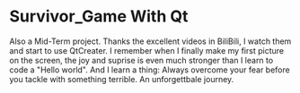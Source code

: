 # Survivor_Game With Qt
Also a Mid-Term project.
Thanks the excellent videos in BiliBili, I watch them and start to use QtCreater.
I remember when I finally make my first picture on the screen, the joy and suprise is even much stronger than I learn to code a "Hello world".
And I learn a thing: Always overcome your fear before you tackle with something terrible.
An unforgettbale journey.
